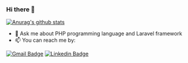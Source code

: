 ### Hi there 👋

[![Anurag's github stats](https://github-readme-stats.vercel.app/api?username=mehradsadeghi)](https://github.com/anuraghazra/github-readme-stats)

- 💬 Ask me about PHP programming language and Laravel framework
- 📫 You can reach me by:

[![Gmail Badge](https://img.shields.io/badge/-mehrad177@gmail.com-c14438?style=flat&logo=Gmail&logoColor=white&link=mailto:mehrad177@gmail.com)](mailto:mehrad177@gmail.com)
[![Linkedin Badge](https://img.shields.io/badge/-Mehrad%20Sadeghi-0072b1?style=flat&logo=Linkedin&logoColor=white&link=https://linkedin.com/in/mehradsadeghi/)](https://linkedin.com/in/mehradsadeghi/) 
